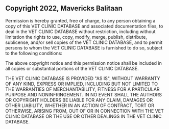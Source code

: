 ## Copyright 2022, Mavericks Balitaan


Permission is hereby granted, free of charge, to any person obtaining a copy of this VET CLINIC DATABASE and associated documentation files, to deal in the VET CLINIC DATABASE without restriction, including without limitation the rights to use, copy, modify, merge, publish, distribute, sublicense, and/or sell copies of the VET CLINIC DATABASE, and to permit persons to whom the VET CLINIC DATABASE is furnished to do so, subject to the following conditions:

The above copyright notice and this permission notice shall be included in all copies or substantial portions of the VET CLINIC DATABASE.

THE VET CLINIC DATABASE IS PROVIDED "AS IS", WITHOUT WARRANTY OF ANY KIND, EXPRESS OR IMPLIED, INCLUDING BUT NOT LIMITED TO THE WARRANTIES OF MERCHANTABILITY, FITNESS FOR A PARTICULAR PURPOSE AND NONINFRINGEMENT. IN NO EVENT SHALL THE AUTHORS OR COPYRIGHT HOLDERS BE LIABLE FOR ANY CLAIM, DAMAGES OR OTHER LIABILITY, WHETHER IN AN ACTION OF CONTRACT, TORT OR OTHERWISE, ARISING FROM, OUT OF OR IN CONNECTION WITH THE VET CLINIC DATABASE OR THE USE OR OTHER DEALINGS IN THE VET CLINIC DATABASE.